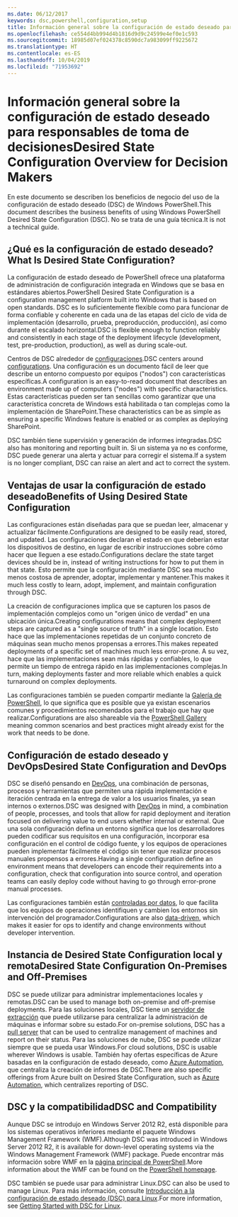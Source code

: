 ```yaml
---
ms.date: 06/12/2017
keywords: dsc,powershell,configuration,setup
title: Información general sobre la configuración de estado deseado para responsables de toma de decisiones
ms.openlocfilehash: ce554d4bb994d4b1816d9d9c24599e4ef0e1c593
ms.sourcegitcommit: 18985d07ef024378c8590dc7a983099ff9225672
ms.translationtype: HT
ms.contentlocale: es-ES
ms.lasthandoff: 10/04/2019
ms.locfileid: "71953692"
---
```

# <a name="desired-state-configuration-overview-for-decision-makers"></a><span data-ttu-id="294fc-103">Información general sobre la configuración de estado deseado para responsables de toma de decisiones</span><span class="sxs-lookup"><span data-stu-id="294fc-103">Desired State Configuration Overview for Decision Makers</span></span>

<span data-ttu-id="294fc-104">En este documento se describen los beneficios de negocio del uso de la configuración de estado deseado (DSC) de Windows PowerShell.</span><span class="sxs-lookup"><span data-stu-id="294fc-104">This document describes the business benefits of using Windows PowerShell Desired State Configuration (DSC).</span></span> <span data-ttu-id="294fc-105">No se trata de una guía técnica.</span><span class="sxs-lookup"><span data-stu-id="294fc-105">It is not a technical guide.</span></span>

## <a name="what-is-desired-state-configuration"></a><span data-ttu-id="294fc-106">¿Qué es la configuración de estado deseado?</span><span class="sxs-lookup"><span data-stu-id="294fc-106">What Is Desired State Configuration?</span></span>

<span data-ttu-id="294fc-107">La configuración de estado deseado de PowerShell ofrece una plataforma de administración de configuración integrada en Windows que se basa en estándares abiertos.</span><span class="sxs-lookup"><span data-stu-id="294fc-107">PowerShell Desired State Configuration is a configuration management platform built into Windows that is based on open standards.</span></span> <span data-ttu-id="294fc-108">DSC es lo suficientemente flexible como para funcionar de forma confiable y coherente en cada una de las etapas del ciclo de vida de implementación (desarrollo, prueba, preproducción, producción), así como durante el escalado horizontal.</span><span class="sxs-lookup"><span data-stu-id="294fc-108">DSC is flexible enough to function reliably and consistently in each stage of the deployment lifecycle (development, test, pre-production, production), as well as during scale-out.</span></span>

<span data-ttu-id="294fc-109">Centros de DSC alrededor de [configuraciones](../configurations/configurations.md).</span><span class="sxs-lookup"><span data-stu-id="294fc-109">DSC centers around [configurations](../configurations/configurations.md).</span></span>
<span data-ttu-id="294fc-110">Una configuración es un documento fácil de leer que describe un entorno compuesto por equipos ("nodos") con características específicas.</span><span class="sxs-lookup"><span data-stu-id="294fc-110">A configuration is an easy-to-read document that describes an environment made up of computers ("nodes") with specific characteristics.</span></span>
<span data-ttu-id="294fc-111">Estas características pueden ser tan sencillas como garantizar que una característica concreta de Windows está habilitada o tan complejas como la implementación de SharePoint.</span><span class="sxs-lookup"><span data-stu-id="294fc-111">These characteristics can be as simple as ensuring a specific Windows feature is enabled or as complex as deploying SharePoint.</span></span>

<span data-ttu-id="294fc-112">DSC también tiene supervisión y generación de informes integradas.</span><span class="sxs-lookup"><span data-stu-id="294fc-112">DSC also has monitoring and reporting built in.</span></span>
<span data-ttu-id="294fc-113">Si un sistema ya no es conforme, DSC puede generar una alerta y actuar para corregir el sistema.</span><span class="sxs-lookup"><span data-stu-id="294fc-113">If a system is no longer compliant, DSC can raise an alert and act to correct the system.</span></span>

## <a name="benefits-of-using-desired-state-configuration"></a><span data-ttu-id="294fc-114">Ventajas de usar la configuración de estado deseado</span><span class="sxs-lookup"><span data-stu-id="294fc-114">Benefits of Using Desired State Configuration</span></span>

<span data-ttu-id="294fc-115">Las configuraciones están diseñadas para que se puedan leer, almacenar y actualizar fácilmente.</span><span class="sxs-lookup"><span data-stu-id="294fc-115">Configurations are designed to be easily read, stored, and updated.</span></span>
<span data-ttu-id="294fc-116">Las configuraciones declaran el estado en que deberían estar los dispositivos de destino, en lugar de escribir instrucciones sobre cómo hacer que lleguen a ese estado.</span><span class="sxs-lookup"><span data-stu-id="294fc-116">Configurations declare the state target devices should be in, instead of writing instructions for how to put them in that state.</span></span>
<span data-ttu-id="294fc-117">Esto permite que la configuración mediante DSC sea mucho menos costosa de aprender, adoptar, implementar y mantener.</span><span class="sxs-lookup"><span data-stu-id="294fc-117">This makes it much less costly to learn, adopt, implement, and maintain configuration through DSC.</span></span>

<span data-ttu-id="294fc-118">La creación de configuraciones implica que se capturen los pasos de implementación complejos como un "origen único de verdad" en una ubicación única.</span><span class="sxs-lookup"><span data-stu-id="294fc-118">Creating configurations means that complex deployment steps are captured as a "single source of truth" in a single location.</span></span>
<span data-ttu-id="294fc-119">Esto hace que las implementaciones repetidas de un conjunto concreto de máquinas sean mucho menos propensas a errores.</span><span class="sxs-lookup"><span data-stu-id="294fc-119">This makes repeated deployments of a specific set of machines much less error-prone.</span></span>
<span data-ttu-id="294fc-120">A su vez, hace que las implementaciones sean más rápidas y confiables, lo que permite un tiempo de entrega rápido en las implementaciones complejas.</span><span class="sxs-lookup"><span data-stu-id="294fc-120">In turn, making deployments faster and more reliable which enables a quick turnaround on complex deployments.</span></span>

<span data-ttu-id="294fc-121">Las configuraciones también se pueden compartir mediante la [Galería de PowerShell](https://powershellgallery.com), lo que significa que es posible que ya existan escenarios comunes y procedimientos recomendados para el trabajo que hay que realizar.</span><span class="sxs-lookup"><span data-stu-id="294fc-121">Configurations are also shareable via the [PowerShell Gallery](https://powershellgallery.com) meaning common scenarios and best practices might already exist for the work that needs to be done.</span></span>


## <a name="desired-state-configuration-and-devops"></a><span data-ttu-id="294fc-122">Configuración de estado deseado y DevOps</span><span class="sxs-lookup"><span data-stu-id="294fc-122">Desired State Configuration and DevOps</span></span>

<span data-ttu-id="294fc-123">DSC se diseñó pensando en [DevOps](http://blogs.technet.com/b/ashleymcglone/archive/2015/11/20/devops-for-n00bs-ie-windows-people.aspx), una combinación de personas, procesos y herramientas que permiten una rápida implementación e iteración centrada en la entrega de valor a los usuarios finales, ya sean internos o externos.</span><span class="sxs-lookup"><span data-stu-id="294fc-123">DSC was designed with [DevOps](http://blogs.technet.com/b/ashleymcglone/archive/2015/11/20/devops-for-n00bs-ie-windows-people.aspx) in mind, a combination of people, processes, and tools that allow for rapid deployment and iteration focused on delivering value to end users whether internal or external.</span></span>
<span data-ttu-id="294fc-124">Que una sola configuración defina un entorno significa que los desarrolladores pueden codificar sus requisitos en una configuración, incorporar esa configuración en el control de código fuente, y los equipos de operaciones pueden implementar fácilmente el código sin tener que realizar procesos manuales propensos a errores.</span><span class="sxs-lookup"><span data-stu-id="294fc-124">Having a single configuration define an environment means that developers can encode their requirements into a configuration, check that configuration into source control, and operation teams can easily deploy code without having to go through error-prone manual processes.</span></span>

<span data-ttu-id="294fc-125">Las configuraciones también están [controladas por datos](../configurations/configData.md), lo que facilita que los equipos de operaciones identifiquen y cambien los entornos sin intervención del programador.</span><span class="sxs-lookup"><span data-stu-id="294fc-125">Configurations are also [data-driven](../configurations/configData.md), which makes it easier for ops to identify and change environments without developer intervention.</span></span>

## <a name="desired-state-configuration-on-premises-and-off-premises"></a><span data-ttu-id="294fc-126">Instancia de Desired State Configuration local y remota</span><span class="sxs-lookup"><span data-stu-id="294fc-126">Desired State Configuration On-Premises and Off-Premises</span></span>
<span data-ttu-id="294fc-127">DSC se puede utilizar para administrar implementaciones locales y remotas.</span><span class="sxs-lookup"><span data-stu-id="294fc-127">DSC can be used to manage both on-premise and off-premise deployments.</span></span>
<span data-ttu-id="294fc-128">Para las soluciones locales, DSC tiene un [servidor de extracción](../pull-server/pullServer.md) que puede utilizarse para centralizar la administración de máquinas e informar sobre su estado.</span><span class="sxs-lookup"><span data-stu-id="294fc-128">For on-premise solutions, DSC has a [pull server](../pull-server/pullServer.md) that can be used to centralize management of machines and report on their status.</span></span>
<span data-ttu-id="294fc-129">Para las soluciones de nube, DSC se puede utilizar siempre que se pueda usar Windows.</span><span class="sxs-lookup"><span data-stu-id="294fc-129">For cloud solutions, DSC is usable wherever Windows is usable.</span></span>
<span data-ttu-id="294fc-130">También hay ofertas específicas de Azure basadas en la configuración de estado deseado, como [Azure Automation](https://azure.microsoft.com/en-us/documentation/services/automation/), que centraliza la creación de informes de DSC.</span><span class="sxs-lookup"><span data-stu-id="294fc-130">There are also specific offerings from Azure built on Desired State Configuration, such as [Azure Automation](https://azure.microsoft.com/en-us/documentation/services/automation/), which centralizes reporting of DSC.</span></span>

## <a name="dsc-and-compatibility"></a><span data-ttu-id="294fc-131">DSC y la compatibilidad</span><span class="sxs-lookup"><span data-stu-id="294fc-131">DSC and Compatibility</span></span>

<span data-ttu-id="294fc-132">Aunque DSC se introdujo en Windows Server 2012 R2, está disponible para los sistemas operativos inferiores mediante el paquete Windows Management Framework (WMF).</span><span class="sxs-lookup"><span data-stu-id="294fc-132">Although DSC was introduced in Windows Server 2012 R2, it is available for down-level operating systems via the Windows Management Framework (WMF) package.</span></span>
<span data-ttu-id="294fc-133">Puede encontrar más información sobre WMF en la [página principal de PowerShell](/powershell/).</span><span class="sxs-lookup"><span data-stu-id="294fc-133">More information about the WMF can be found on the [PowerShell homepage](/powershell/).</span></span>

<span data-ttu-id="294fc-134">DSC también se puede usar para administrar Linux.</span><span class="sxs-lookup"><span data-stu-id="294fc-134">DSC can also be used to manage Linux.</span></span> <span data-ttu-id="294fc-135">Para más información, consulte [Introducción a la configuración de estado deseado (DSC) para Linux](../getting-started/lnxGettingStarted.md).</span><span class="sxs-lookup"><span data-stu-id="294fc-135">For more information, see [Getting Started with DSC for Linux](../getting-started/lnxGettingStarted.md).</span></span>
